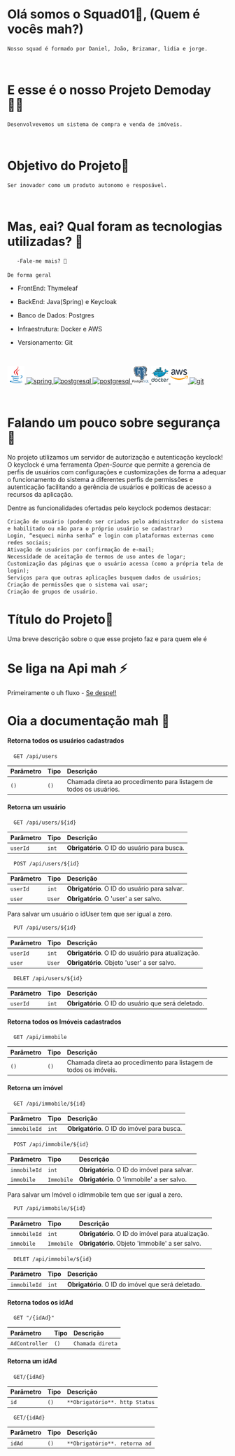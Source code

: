 # Olá somos o Squad01👋, (Quem é vocês mah?)

    Nosso squad é formado por Daniel, João, Brizamar, lidia e jorge.

​

# E esse é o nosso Projeto Demoday 👨‍💻 

    Desenvolvevemos um sistema de compra e venda de imóveis. 

​

# Objetivo do Projeto🌱

    Ser inovador como um produto autonomo e resposável. 

​

# Mas, eai? Qual foram as tecnologias utilizadas? 📝

       -Fale-me mais? 💬 

    De forma geral 
    

- FrontEnd: Thymeleaf

- BackEnd: Java(Spring) e Keycloak 

- Banco de Dados: Postgres

- Infraestrutura: Docker e AWS

- Versionamento: Git

​
<p align="left"> <a href="https://www.java.com" target="_blank" rel="noreferrer"> <img src="https://raw.githubusercontent.com/devicons/devicon/master/icons/java/java-original.svg" alt="java" width="40" height="40"/> </a>  <a href="https://spring.io/" target="_blank" rel="noreferrer"> <img src="https://www.vectorlogo.zone/logos/springio/springio-icon.svg" alt="spring" width="40" height="40"/> </a> <a href="https://www.thymeleaf.org" target="_blank" rel="noreferrer"> <img src="https://www.thymeleaf.org/images/thymeleaf.png" alt="postgresql" width="40" height="40"/>  <a href="https://www.keycloak.org" target="_blank" rel="noreferrer"> <img src="https://www.marcus-povey.co.uk/wp-content/avatar.png" alt="postgresql" width="40" height="40"/>  <a href="https://www.postgresql.org" target="_blank" rel="noreferrer"> <img src="https://raw.githubusercontent.com/devicons/devicon/master/icons/postgresql/postgresql-original-wordmark.svg" alt="postgresql" width="40" height="40"/> <a href="https://www.docker.com/" target="_blank" rel="noreferrer"> <img src="https://raw.githubusercontent.com/devicons/devicon/master/icons/docker/docker-original-wordmark.svg" alt="docker" width="40" height="40"/> </a><a href="https://aws.amazon.com" target="_blank" rel="noreferrer"> <img src="https://raw.githubusercontent.com/devicons/devicon/master/icons/amazonwebservices/amazonwebservices-original-wordmark.svg" alt="aws" width="40" height="40"/> </a> <a href="https://git-scm.com/" target="_blank" rel="noreferrer"> <img src="https://www.vectorlogo.zone/logos/git-scm/git-scm-icon.svg" alt="git" width="40" height="40"/> </a> </p>

​


   
   # Falando um pouco sobre segurança🤝
   No projeto utilizamos um servidor de autorização e autenticação keyclock! O keyclock é uma ferramenta <i>Open-Source</i> que permite a gerencia de perfis de usuários com configurações e customizações de forma a adequar o funcionamento do sistema a diferentes perfis de permissões e autenticação facilitando a gerência de usuários e politicas de acesso a recursos da aplicação.
   
   Dentre as funcionalidades ofertadas pelo keyclock podemos destacar:
        
    Criação de usuário (podendo ser criados pelo administrador do sistema e habilitado ou não para o próprio usuário se cadastrar)
    Login, “esqueci minha senha” e login com plataformas externas como redes sociais;
    Ativação de usuários por confirmação de e-mail;
    Necessidade de aceitação de termos de uso antes de logar;
    Customização das páginas que o usuário acessa (como a própria tela de login);
    Serviços para que outras aplicações busquem dados de usuários;
    Criação de permissões que o sistema vai usar;
    Criação de grupos de usuário.
    
    
# Título do Projeto👯
    
Uma breve descrição sobre o que esse projeto faz e para quem ele é

# Se liga na Api mah ⚡
   Primeiramente o uh fluxo - [Se despe!!](/docs/README.md)
   
# Oia a documentação mah 📄
#### Retorna todos os usuários cadastrados

```http
  GET /api/users
```

| Parâmetro   | Tipo       | Descrição                           |
| :---------- | :--------- | :---------------------------------- |
| `()` | `()` | Chamada direta  ao procedimento para listagem de todos os usuários. |

#### Retorna um usuário

```http
  GET /api/users/${id}
```

| Parâmetro   | Tipo       | Descrição                                   |
| :---------- | :--------- | :------------------------------------------ |
| `userId`      | `int` | **Obrigatório**. O ID do usuário para busca. |

```http
  POST /api/users/${id}
```
| Parâmetro   | Tipo       | Descrição                                   |
| :---------- | :--------- | :------------------------------------------ |
| `userId`      | `int` | **Obrigatório**. O ID do usuário para salvar. |
| `user`      | `User` | **Obrigatório**. O 'user' a ser salvo.  |

Para salvar um usuário o idUser tem que ser igual a zero.

```http
  PUT /api/users/${id}
```

| Parâmetro   | Tipo       | Descrição                                   |
| :---------- | :--------- | :------------------------------------------ |
| `userId`      | `int` | **Obrigatório**. O ID do usuário para atualização. |
| `user`      | `User` | **Obrigatório**. Objeto 'user' a ser salvo.  |


```http
  DELET /api/users/${id}
```

| Parâmetro   | Tipo       | Descrição                                   |
| :---------- | :--------- | :------------------------------------------ |
| `userId`      | `int` | **Obrigatório**. O ID do usuário que será deletado. |



#### Retorna todos os Imóveis cadastrados

```http
  GET /api/immobile
```

| Parâmetro   | Tipo       | Descrição                           |
| :---------- | :--------- | :---------------------------------- |
| `()` | `()` | Chamada direta  ao procedimento para listagem de todos os imóveis. |

#### Retorna um imóvel

```http
  GET /api/immobile/${id}
```

| Parâmetro   | Tipo       | Descrição                                   |
| :---------- | :--------- | :------------------------------------------ |
| `immobileId`      | `int` | **Obrigatório**. O ID do imóvel para busca. |

```http
  POST /api/immobile/${id}
```
| Parâmetro   | Tipo       | Descrição                                   |
| :---------- | :--------- | :------------------------------------------ |
| `immobileId`      | `int` | **Obrigatório**. O ID do imóvel para salvar. |
| `immobile`      | `Immobile` | **Obrigatório**. O 'immobile' a ser salvo.  |

Para salvar um Imóvel o idImmobile tem que ser igual a zero.

```http
  PUT /api/immobile/${id}
```

| Parâmetro   | Tipo       | Descrição                                   |
| :---------- | :--------- | :------------------------------------------ |
| `immobileId`      | `int` | **Obrigatório**. O ID do imóvel para atualização. |
| `immobile`      | `Immobile` | **Obrigatório**. Objeto 'immobile' a ser salvo.  |


```http
  DELET /api/immobile/${id}
```

| Parâmetro   | Tipo       | Descrição                                   |
| :---------- | :--------- | :------------------------------------------ |
| `immobileId`      | `int` | **Obrigatório**. O ID do imóvel que será deletado. |

    
#### Retorna todos os idAd

```http
  GET "/{idAd}"
```

| Parâmetro   | Tipo       | Descrição                           |
| :---------- | :--------- | :---------------------------------- |
| `AdController` | `()` | `Chamada direta` |

#### Retorna um idAd

```http
  GET/{idAd}
```

| Parâmetro   | Tipo       | Descrição                                   |
| :---------- | :--------- | :------------------------------------------ |
| `id`      | `()` | `**Obrigatório**. http Status`|

```http
  GET/{idAd}
```

| Parâmetro   | Tipo       | Descrição                                   |
| :---------- | :--------- | :------------------------------------------ |
| `idAd`      | `()` | `**Obrigatório**. retorna ad`|

